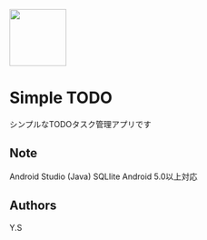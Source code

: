 <img src="https://github.com/fbeppu/todo-shimizu/blob/master/Android-Emulator-Pixel_2_API_29_5554-2021-04-14-19-13-12.gif" width="100px"></video>

# Simple TODO

シンプルなTODOタスク管理アプリです

## Note

Android Studio (Java)
SQLIite
Android 5.0以上対応

## Authors

Y.S
